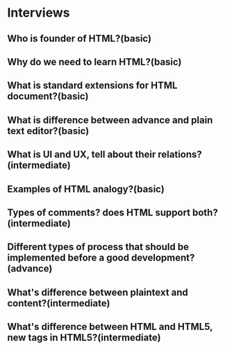 # Interviews

## Who is founder of HTML?(basic)

## Why do we need to learn HTML?(basic)

## What is standard extensions for HTML document?(basic)

## What is difference between advance and plain text editor?(basic)

## What is UI and UX, tell about their relations?(intermediate)

## Examples of HTML analogy?(basic)

## Types of comments? does HTML support both?(intermediate)

## Different types of process that should be implemented before a good development?(advance)

## What's difference between plaintext and content?(intermediate)

## What's difference between HTML and HTML5, new tags in  HTML5?(intermediate)
